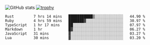 ![GitHub stats](https://github-readme-stats.vercel.app/api?username=ksk001100&show_icons=true&theme=tokyonight)
[![trophy](https://github-profile-trophy.vercel.app/?username=ksk001100&theme=onedark)](https://github.com/ryo-ma/github-profile-trophy)

<!--START_SECTION:waka-->

```text
Rust         7 hrs 14 mins   ███████████▒░░░░░░░░░░░░░   44.90 %
Ruby         4 hrs 59 mins   ███████▓░░░░░░░░░░░░░░░░░   30.97 %
TypeScript   1 hr 17 mins    ██░░░░░░░░░░░░░░░░░░░░░░░   07.97 %
Markdown     1 hr            █▓░░░░░░░░░░░░░░░░░░░░░░░   06.27 %
JavaScript   31 mins         ▓░░░░░░░░░░░░░░░░░░░░░░░░   03.27 %
Lua          30 mins         ▓░░░░░░░░░░░░░░░░░░░░░░░░   03.20 %
```

<!--END_SECTION:waka-->
